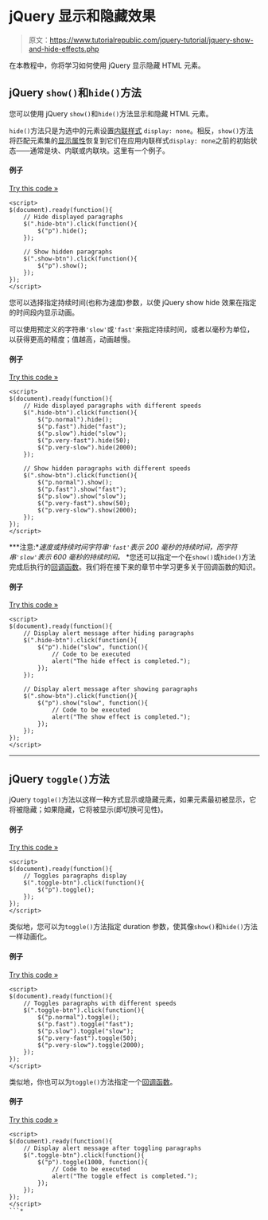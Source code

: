 # jQuery 显示和隐藏效果

> 原文：<https://www.tutorialrepublic.com/jquery-tutorial/jquery-show-and-hide-effects.php>

在本教程中，你将学习如何使用 jQuery 显示隐藏 HTML 元素。

## jQuery `show()`和`hide()`方法

您可以使用 jQuery `show()`和`hide()`方法显示和隐藏 HTML 元素。

`hide()`方法只是为选中的元素设置[内联样式](../html-tutorial/html-styles.php#inline-styles) `display: none`。相反，`show()`方法将匹配元素集的[显示属性](../css-tutorial/css-display.php)恢复到它们在应用内联样式`display: none`之前的初始状态——通常是块、内联或内联块。这里有一个例子。

#### 例子

[Try this code »](../codelab.php?topic=jquery&file=show-hide-effects "Try this code using online Editor")

```
<script>
$(document).ready(function(){
    // Hide displayed paragraphs
    $(".hide-btn").click(function(){
        $("p").hide();
    });

    // Show hidden paragraphs
    $(".show-btn").click(function(){
        $("p").show();
    });
});
</script>
```

您可以选择指定持续时间(也称为速度)参数，以使 jQuery show hide 效果在指定的时间段内显示动画。

可以使用预定义的字符串`'slow'`或`'fast'`来指定持续时间，或者以毫秒为单位，以获得更高的精度；值越高，动画越慢。

#### 例子

[Try this code »](../codelab.php?topic=jquery&file=animated-show-hide-effects "Try this code using online Editor")

```
<script>
$(document).ready(function(){
    // Hide displayed paragraphs with different speeds
    $(".hide-btn").click(function(){
        $("p.normal").hide();
        $("p.fast").hide("fast");
        $("p.slow").hide("slow");
        $("p.very-fast").hide(50);
        $("p.very-slow").hide(2000);
    });

    // Show hidden paragraphs with different speeds
    $(".show-btn").click(function(){
        $("p.normal").show();
        $("p.fast").show("fast");
        $("p.slow").show("slow");
        $("p.very-fast").show(50);
        $("p.very-slow").show(2000);
    });
});
</script>
```

 ***注意:**速度或持续时间字符串`'fast'`表示 200 毫秒的持续时间，而字符串`'slow'`表示 600 毫秒的持续时间。*  *您还可以指定一个在`show()`或`hide()`方法完成后执行的[回调函数](jquery-callback.php)。我们将在接下来的章节中学习更多关于回调函数的知识。

#### 例子

[Try this code »](../codelab.php?topic=jquery&file=show-hide-effects-with-callback-function "Try this code using online Editor")

```
<script>
$(document).ready(function(){
    // Display alert message after hiding paragraphs
    $(".hide-btn").click(function(){
        $("p").hide("slow", function(){
            // Code to be executed
            alert("The hide effect is completed.");
        });
    });

    // Display alert message after showing paragraphs
    $(".show-btn").click(function(){
        $("p").show("slow", function(){
            // Code to be executed
            alert("The show effect is completed.");
        });
    });
});
</script>
```

* * *

## jQuery `toggle()`方法

jQuery `toggle()`方法以这样一种方式显示或隐藏元素，如果元素最初被显示，它将被隐藏；如果隐藏，它将被显示(即切换可见性)。

#### 例子

[Try this code »](../codelab.php?topic=jquery&file=toggle-effect "Try this code using online Editor")

```
<script>
$(document).ready(function(){
    // Toggles paragraphs display
    $(".toggle-btn").click(function(){
        $("p").toggle();
    });
});
</script>
```

类似地，您可以为`toggle()`方法指定 duration 参数，使其像`show()`和`hide()`方法一样动画化。

#### 例子

[Try this code »](../codelab.php?topic=jquery&file=animated-toggle-effect "Try this code using online Editor")

```
<script>
$(document).ready(function(){
    // Toggles paragraphs with different speeds
    $(".toggle-btn").click(function(){
        $("p.normal").toggle();
        $("p.fast").toggle("fast");
        $("p.slow").toggle("slow");
        $("p.very-fast").toggle(50);
        $("p.very-slow").toggle(2000);
    });
});
</script>
```

类似地，你也可以为`toggle()`方法指定一个[回调函数](jquery-callback.php)。

#### 例子

[Try this code »](../codelab.php?topic=jquery&file=toggle-effect-with-callback-function "Try this code using online Editor")

```
<script>
$(document).ready(function(){
    // Display alert message after toggling paragraphs
    $(".toggle-btn").click(function(){
        $("p").toggle(1000, function(){
            // Code to be executed
            alert("The toggle effect is completed.");
        });
    });
});
</script>
```*